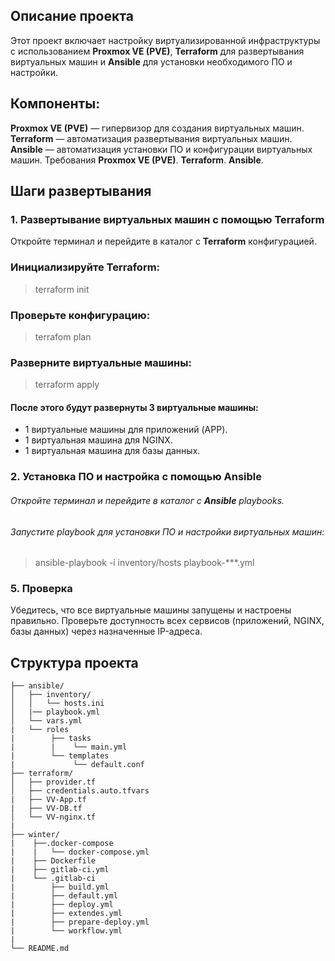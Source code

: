 ## Описание проекта
Этот проект включает настройку виртуализированной инфраструктуры с использованием **Proxmox VE (PVE)**, **Terraform** для развертывания виртуальных машин и **Ansible** для установки необходимого ПО и настройки.

## Компоненты:
**Proxmox VE (PVE)** — гипервизор для создания виртуальных машин.
**Terraform** — автоматизация развертывания виртуальных машин.
**Ansible** — автоматизация установки ПО и конфигурации виртуальных машин.
Требования
**Proxmox VE (PVE)**.
**Terraform**.
**Ansible**.
## Шаги развертывания
### 1. Развертывание виртуальных машин с помощью **Terraform**
Откройте терминал и перейдите в каталог с **Terraform** конфигурацией.
### Инициализируйте **Terraform**:
> 
> terraform init
> 
### Проверьте конфигурацию:
> terrafom plan
> 
### Разверните виртуальные машины:
> 
> terraform apply
> 
#### После этого будут развернуты 3 виртуальные машины:
- 1 виртуальные машины для приложений (APP).
- 1 виртуальная машина для NGINX.
- 1 виртуальная машина для базы данных.

### 2. Установка ПО и настройка с помощью **Ansible**
###### Откройте терминал и перейдите в каталог с **Ansible** playbooks.
###### Запустите playbook для установки ПО и настройки виртуальных машин:
> ansible-playbook -i inventory/hosts playbook-***.yml
### 5. Проверка
Убедитесь, что все виртуальные машины запущены и настроены правильно.
Проверьте доступность всех сервисов (приложений, NGINX, базы данных) через назначенные IP-адреса.

## Структура проекта
```
├── ansible/
│   ├── inventory/
│   │   └── hosts.ini
│   |── playbook.yml
│   └── vars.yml
|   └── roles
|        ├── tasks
|        |    └── main.yml
|        └── templates
|             └── default.conf
├── terraform/
│   ├── provider.tf
│   ├── credentials.auto.tfvars
|   ├── VV-App.tf
|   ├── VV-DB.tf 
│   └── VV-nginx.tf
|
├── winter/
|    ├──.docker-compose
|    |   └── docker-compose.yml
|    ├── Dockerfile
|    ├── gitlab-ci.yml
|    └── .gitlab-ci
|        ├── build.yml
|        ├── default.yml
|        ├── deploy.yml
|        ├── extendes.yml
|        ├── prepare-deploy.yml
|        └── workflow.yml
|
└── README.md
```